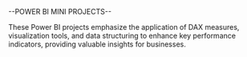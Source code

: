 --POWER BI MINI PROJECTS--  


These Power BI projects emphasize the application of DAX measures, visualization tools, and data structuring to enhance key performance indicators, providing valuable insights for businesses. 
